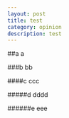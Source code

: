 ```yaml
---
layout: post
title: test
category: opinion
description: test
---
```


##a
a

###b
bb

####c
ccc

#####d
dddd

######e
eee
